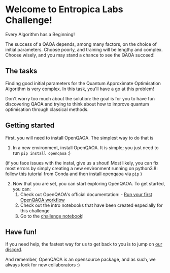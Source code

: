 # Welcome to Entropica Labs Challenge!

Every Algorithm has a Beginning!

The success of a QAOA depends, among many factors, on the choice of initial parameters. Choose poorly, and training will be lengthy and complex. Choose wisely, and you may stand a chance to see the QAOA succeed!

## The tasks

Finding good initial parameters for the Quantum Approximate Optimisation Algorithm is very complex. In this task, you'll have a go at this problem!

Don't worry too much about the solution: the goal is for you to have fun discovering QAOA and trying to think about how to improve quantum optimisation through classical methods.

## Getting started

First, you will need to install OpenQAOA. The simplest way to do that is

1. In a new environment, install OpenQAOA. It is simple; you just need to run `pip install openqaoa` :)

(if you face issues with the instal, give us a shout! Most likely, you can fix most errors by simply creating a new environment running on python3.8: follow [this](https://conda.io/projects/conda/en/latest/user-guide/tasks/manage-environments.html#creating-an-environment-with-commands) tutorial from Conda and then install openqaoa via `pip` )

2. Now that you are set, you can start exploring OpenQAOA. To get started, you can:
    1. Check out OpenQAOA's official documentation: - [Run your first OpenQAOA workflow](https://el-openqaoa.readthedocs.io/en/latest/notebooks/1_workflows_example.html)
    2. Check out the intro notebooks that have been created especially for this challenge
    3. Go to the [challenge notebook](./Challenge_notebook.ipynb)!

## Have fun!

If you need help, the fastest way for us to get back to you is to jump on [our discord](https://discord.gg/ana76wkKBd).

And remember, OpenQAOA is an opensource package, and as such, we always look for new collaborators :) 